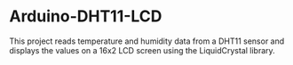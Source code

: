 # Arduino-DHT11-LCD
This project reads temperature and humidity data from a DHT11 sensor and displays the values on a 16x2 LCD screen using the LiquidCrystal library.
